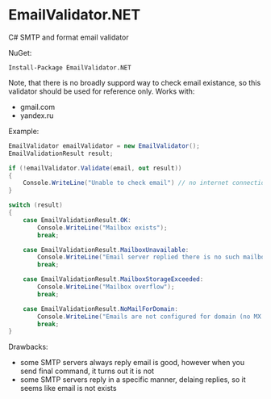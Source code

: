 # EmailValidator.NET
C# SMTP and format email validator

NuGet:
```
Install-Package EmailValidator.NET
```

Note, that there is no broadly suppord way to check email existance, so this validator should be used for reference only.
Works with:
* gmail.com
* yandex.ru

Example:

```cs
EmailValidator emailValidator = new EmailValidator();
EmailValidationResult result;

if (!emailValidator.Validate(email, out result))
{
    Console.WriteLine("Unable to check email") // no internet connection or mailserver is down / busy
}

switch (result)
{
    case EmailValidationResult.OK:
        Console.WriteLine("Mailbox exists");
        break;

    case EmailValidationResult.MailboxUnavailable:
        Console.WriteLine("Email server replied there is no such mailbox");
        break;

    case EmailValidationResult.MailboxStorageExceeded:
        Console.WriteLine("Mailbox overflow");
        break;

    case EmailValidationResult.NoMailForDomain:
        Console.WriteLine("Emails are not configured for domain (no MX records)");
        break;
}


```

Drawbacks:
* some SMTP servers always reply email is good, however when you send final command, it turns out it is not
* some SMTP servers reply in a specific manner, delaing replies, so it seems like email is not exists
